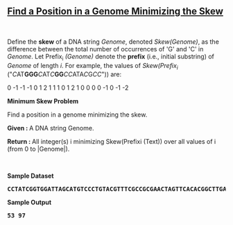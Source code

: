 <h2><a href="https://rosalind.info/problems/ba1f/">Find a Position in a Genome Minimizing the Skew</a></h2>

<p>&nbsp;</p>
<p><strong class="example"></strong></p>

<p>Define the <strong>skew</strong> of a DNA string <i>Genome</i>, denoted <i>Skew(Genome)</i>, as the difference between the total number of occurrences of 'G' and 'C' in <i>Genome</i>. Let Prefix<sub>i</sub> <i>(Genome)</i> denote the <strong>prefix</strong> (i.e., initial substring) of <i>Genome</i> of length <i>i</i>. For example, the values of <i>Skew(Prefix<sub>i</sub></i> ("<i>C</i>AT<strong>GGG</strong><i>C</i>AT<i>C</i><strong>GG</strong><i>CC</i>ATA<i>C</i>G<i>CC</i>")) are:</p>
<p>0 -1 -1 -1 0 1 2 1 1 1 0 1 2 1 0 0 0 0 -1 0 -1 -2</p>

<p><strong class="example">Minimum Skew Problem</strong></p>
<p>Find a position in a genome minimizing the skew.</p>

<p><strong>Given : </strong> A DNA string Genome.</p>
<p><strong>Return : </strong> All integer(s) i minimizing Skew(Prefixi (Text)) over all values of i (from 0 to |Genome|).</p>

<p>&nbsp;</p>
<p><strong class="example">Sample Dataset</strong></p>
<pre>
<strong>CCTATCGGTGGATTAGCATGTCCCTGTACGTTTCGCCGCGAACTAGTTCACACGGCTTGATGGCAAATGGTTTTTCCGGCGACCGTAATCGTCCACCGAG</strong>
</pre>
<p><strong class="example">Sample Output</strong></p>
<pre>
<strong>53 97</strong>
</pre>
